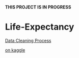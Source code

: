 **THIS PROJECT IS IN PROGRESS**

# Life-Expectancy

[Data Cleaning Process](https://swintabel.github.io/Life_expectancy/pages/DataQA.html)


[on kaggle](https://www.kaggle.com/swintabelagyei/eda-life-expectancy)
